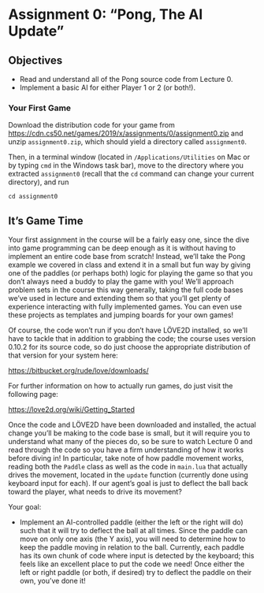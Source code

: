 

# Assignment 0: “Pong, The AI Update”


<h2 id="objectives">Objectives</h2>

<ul>
  <li>Read and understand all of the Pong source code from Lecture 0.</li>
  <li>Implement a basic AI for either Player 1 or 2 (or both!).</li>
</ul>

<h3 id="your-first-game">Your First Game</h3>

<p>Download the distribution code for your game from <a href="https://cdn.cs50.net/games/2019/x/assignments/0/assignment0.zip">https://cdn.cs50.net/games/2019/x/assignments/0/assignment0.zip</a> and unzip <code class="highlighter-rouge">assignment0.zip</code>, which should yield a directory called <code class="highlighter-rouge">assignment0</code>.</p>

<p>Then, in a terminal window (located in <code class="highlighter-rouge">/Applications/Utilities</code> on Mac or by typing
<code class="highlighter-rouge">cmd</code> in the Windows task bar), move to the directory where you extracted <code class="highlighter-rouge">assignment0</code>
(recall that the <code class="highlighter-rouge">cd</code> command can change your current directory), and run</p>

<div class="highlighter-rouge"><div class="highlight"><pre class="highlight"><code>cd assignment0
</code></pre></div></div>

<h2 id="its-game-time">It’s Game Time</h2>

<p>Your first assignment in the course will be a fairly easy one,
since the dive into game programming can be deep enough as it is without having to implement an
entire code base from scratch! Instead, we’ll take the Pong example we covered in class and
extend it in a small but fun way by giving one of the paddles (or perhaps both) logic for playing
the game so that you don’t always need a buddy to play the game with you! We’ll approach problem
sets in the course this way generally, taking the full code bases we’ve used in lecture and extending
them so that you’ll get plenty of experience interacting with fully implemented games. You can even
use these projects as templates and jumping boards for your own games!</p>

<p>Of course, the code won’t run if you don’t have LÖVE2D installed, so we’ll have to tackle that in addition to
grabbing the code; the course uses version 0.10.2 for its source code, so do just choose the appropriate distribution of that version for your system here:</p>

<p><a href="https://bitbucket.org/rude/love/downloads/">https://bitbucket.org/rude/love/downloads/</a></p>

<p>For further information on how to actually run games, do just visit the following page:</p>

<p><a href="https://love2d.org/wiki/Getting_Started">https://love2d.org/wiki/Getting_Started</a></p>

<p>Once the code and LÖVE2D have been downloaded and installed, the actual change you’ll be making to the code base is
small, but it will require you to understand what many of the pieces do, so be sure to watch Lecture 0 and read
through the code so you have a firm understanding of how it works before diving in! In particular, take note of how
paddle movement works, reading both the <code class="highlighter-rouge">Paddle</code> class as well as the code in <code class="highlighter-rouge">main.lua</code> that actually drives the
movement, located in the <code class="highlighter-rouge">update</code> function (currently done using keyboard input for each). If our agent’s goal is
just to deflect the ball back toward the player, what needs to drive its movement?</p>

<p>Your goal:</p>

<ul>
  <li>Implement an AI-controlled paddle (either the left or the right will do) such that it will try to deflect
the ball at all times. Since the paddle can move on only one axis (the Y axis), you will need to determine how to
keep the paddle moving in relation to the ball. Currently, each paddle has its own chunk of code where input is
detected by the keyboard; this feels like an excellent place to put the code we need! Once either the left or right
paddle (or both, if desired) try to deflect the paddle on their own, you’ve done it!</li>
</ul>

